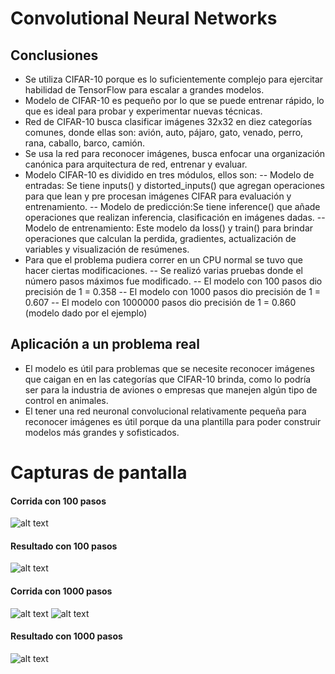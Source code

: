 # Convolutional Neural Networks
## Conclusiones
- Se utiliza  CIFAR-10 porque es lo suficientemente complejo para ejercitar habilidad de TensorFlow para escalar a grandes modelos.
- Modelo de CIFAR-10  es pequeño por lo que se puede entrenar rápido, lo que es ideal para probar y experimentar nuevas técnicas.
- Red de CIFAR-10 busca clasificar imágenes 32x32 en diez categorías comunes, donde ellas son: avión, auto, pájaro, gato, venado, perro, rana, caballo, barco, camión.
- Se usa la red para reconocer imágenes, busca enfocar una organización canónica para arquitectura de red, entrenar y evaluar. 
- Modelo CIFAR-10 es dividido en tres módulos, ellos son:
-- Modelo de entradas: Se tiene inputs() y distorted_inputs() que agregan operaciones para que lean y pre procesan imágenes CIFAR para evaluación y entrenamiento.
-- Modelo de predicción:Se tiene inference() que añade operaciones que realizan inferencia, clasificación en imágenes dadas.
-- Modelo de entrenamiento: Este modelo da loss() y train() para brindar operaciones que calculan la perdida, gradientes, actualización de variables  y visualización de resúmenes.
- Para que el problema pudiera correr en un CPU normal se tuvo que hacer ciertas modificaciones. 
-- Se realizó varias pruebas donde el número pasos máximos fue modificado.
-- El modelo con 100 pasos dio precisión de 1 = 0.358
-- El modelo con 1000 pasos dio precisión de 1 = 0.607
-- El modelo con 1000000 pasos dio precisión de 1 = 0.860 (modelo dado por el ejemplo)



## Aplicación a un problema real
- El modelo es útil para problemas que se necesite reconocer imágenes que caigan en en las categorías que CIFAR-10 brinda, como lo podría ser para la industria de aviones o empresas que manejen algún tipo de control en animales. 
- El tener una red neuronal convolucional relativamente pequeña para reconocer imágenes es útil porque da una plantilla  para poder construir modelos más grandes y sofisticados.

# Capturas de pantalla 
#### Corrida con 100 pasos 
![alt text](https://image.ibb.co/k8j2kw/primera_Corrida1.png)
#### Resultado con 100 pasos 
![alt text](https://image.ibb.co/kLvWdG/primer_Resultado.png)

#### Corrida con 1000 pasos 
![alt text](https://image.ibb.co/e3gF5w/segunda_Corrida1.png)
![alt text](https://image.ibb.co/ebgtsb/segunda_Corrida2.png)
#### Resultado con 1000 pasos
![alt text](https://image.ibb.co/hgZeXb/segundo_Resultado.png)
